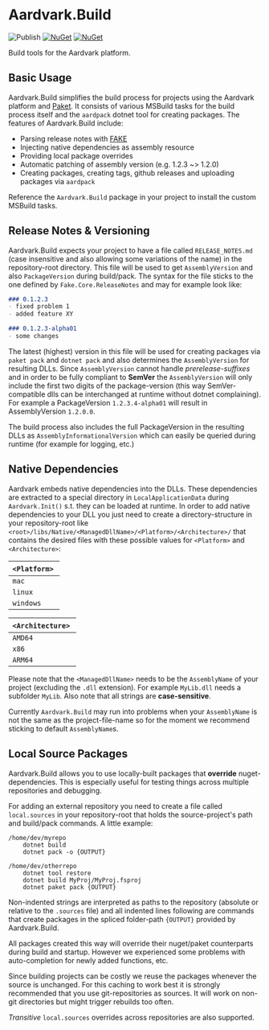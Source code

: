 # Aardvark.Build

![Publish](https://github.com/aardvark-platform/aardvark.build/workflows/Publish/badge.svg)
[![NuGet](https://badgen.net/nuget/v/Aardvark.Build)](https://www.nuget.org/packages/Aardvark.Build/)
[![NuGet](https://badgen.net/nuget/dt/Aardvark.Build)](https://www.nuget.org/packages/Aardvark.Build/)

Build tools for the Aardvark platform.

## Basic Usage
Aardvark.Build simplifies the build process for projects using the Aardvark platform and [Paket](https://github.com/fsprojects/Paket). It consists of various MSBuild tasks for the build process itself and the `aardpack` dotnet tool for creating packages. The features of Aardvark.Build include:
* Parsing release notes with [FAKE](https://github.com/fsprojects/FAKE)
* Injecting native dependencies as assembly resource
* Providing local package overrides
* Automatic patching of assembly version (e.g. 1.2.3 ~> 1.2.0)
* Creating packages, creating tags, github releases and uploading packages via `aardpack`

Reference the `Aardvark.Build` package in your project to install the custom MSBuild tasks.

## Release Notes & Versioning

Aardvark.Build expects your project to have a file called `RELEASE_NOTES.md` (case insensitive and also allowing some variations of the name) in the repository-root directory. This file will be used to get `AssemblyVersion` and also `PackageVersion` during build/pack. The syntax for the file sticks to the one defined by `Fake.Core.ReleaseNotes` and may for example look like:

```markdown
### 0.1.2.3
- fixed problem 1
- added feature XY

### 0.1.2.3-alpha01
- some changes
```

The latest (highest) version in this file will be used for creating packages via `paket pack` and `dotnet pack` and also determines the `AssemblyVersion` for resulting DLLs. Since `AssemblyVersion` cannot handle *prerelease-suffixes* and in order to be fully compliant to **SemVer** the `AssemblyVersion` will only include the first two digits of the package-version (this way SemVer-compatible dlls can be interchanged at runtime without dotnet complaining). For example a PackageVersion `1.2.3.4-alpha01` will result in AssemblyVersion `1.2.0.0`.

The build process also includes the full PackageVersion in the resulting DLLs as `AssemblyInformationalVersion` which can easily be queried during runtime (for example for logging, etc.)

## Native Dependencies

Aardvark embeds native dependencies into the DLLs. These dependencies are extracted to a special directory in `LocalApplicationData` during `Aardvark.Init()` s.t. they can be loaded at runtime. In order to add native dependencies to your DLL you just need to create a directory-structure in your repository-root like `<root>/libs/Native/<ManagedDllName>/<Platform>/<Architecture>/` that contains the desired files with these possible values for `<Platform>` and `<Architecture>`:

| `<Platform>`  |
| ------------- |
| `mac`        |
| `linux`      |
| `windows`    |

| `<Architecture>`  |
| ----------------- |
| `AMD64`           |
| `x86`             |
| `ARM64`           |

Please note that the `<ManagedDllName>` needs to be the `AssemblyName` of your project (excluding the `.dll` extension). For example `MyLib.dll` needs a subfolder `MyLib`. Also note that all strings are **case-sensitive**.

Currently `Aardvark.Build` may run into problems when your `AssemblyName` is not the same as the project-file-name so for the moment we recommend sticking to default `AssemblyName`s.

## Local Source Packages

Aardvark.Build allows you to use locally-built packages that **override** nuget-dependencies. This is especially useful for testing things across multiple repositories and debugging.

For adding an external repository you need to create a file called `local.sources` in your repository-root that holds the source-project's path and build/pack commands. A little example:

```
/home/dev/myrepo
    dotnet build
    dotnet pack -o {OUTPUT}

/home/dev/otherrepo
    dotnet tool restore
    dotnet build MyProj/MyProj.fsproj
    dotnet paket pack {OUTPUT}
```

Non-indented strings are interpreted as paths to the repository (absolute or relative to the `.sources` file) and all indented lines following are commands that create packages in the spliced folder-path `{OUTPUT}` provided by Aardvark.Build. 

All packages created this way will override their nuget/paket counterparts during build and startup. However we experienced some problems with auto-completion for newly added functions, etc.

Since building projects can be costly we reuse the packages whenever the source is unchanged. For this caching to work best it is strongly recommended that you use git-repositories as sources. It will work on non-git directories but might trigger rebuilds too often.

*Transitive* `local.sources` overrides across repositories are also supported.